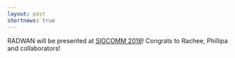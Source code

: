 ```yaml
---
layout: post
shortnews: true
---
```


RADWAN will be presented at [SIGCOMM 2018](https://conferences.sigcomm.org/sigcomm/2018/program_thursday.html)! Congrats to Rachee, Phillipa and collaborators! 
